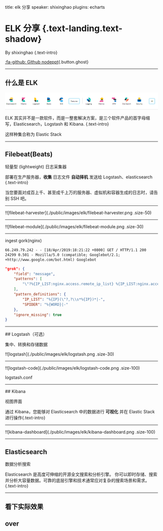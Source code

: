 title: elk 分享
speaker: shixinghao
plugins: echarts

<slide class="bg-black-blue aligncenter" image="./images/elk/index.png .dark">

# ELK 分享 {.text-landing.text-shadow}

By shixinghao {.text-intro}

[:fa-github: Github nodeppt](https://github.com/ksky521/nodeppt){.button.ghost}

---

<slide class="bg-black-blue aligncenter">

## 什么是 ELK

![产品](./public/images/elk/product.png)

ELK 其实并不是一款软件，而是一整套解决方案，是三个软件产品的首字母缩写，Elasticsearch，Logstash 和 Kibana. {.text-intro}

这样种集合称为 Elastic Stack

---

<slide class="bg-black-blue aligncenter">

## Filebeat(Beats)

轻量型 (lightweight) 日志采集器

部署在生产服务器，**收集** 日志文件 **自动择机** 发送给 Logstash、elasticsearch {.text-intro}

当您要面对成百上千、甚至成千上万的服务器、虚拟机和容器生成的日志时，请告别 SSH 吧。

---

<slide class="bg-black-blue aligncenter">

!![filebeat-harvester](./public/images/elk/filebeat-harvester.png .size-50)

---

<slide class="bg-black-blue aligncenter">

!![filebeat-module](./public/images/elk/filebeat-module.png .size-30)

---

<slide class="bg-black-blue aligncenter">

ingest gork(nginx)

```shell {.animated.fadeInUp}
66.249.79.242 - - [18/Apr/2019:18:21:22 +0800] GET / HTTP/1.1 200 24299 0.501 - Mozilla/5.0 (compatible; Googlebot/2.1; +http://www.google.com/bot.html) Googlebot
```

```json
"grok": {
    "field": "message",
    "patterns": [
        "\"?%{IP_LIST:nginx.access.remote_ip_list} %{IP_LIST:nginx.access.forward_ip_list} - \\[%{HTTPDATE:nginx.access.time}\\] %{GREEDYDATA:nginx.access.info} %{NUMBER:nginx.access.response_code:long} %{NUMBER:nginx.access.body_sent.bytes:long} %{NUMBER:nginx.access.request_time:float} (%{NUMBER:nginx.access.uid}|-) %{GREEDYDATA:nginx.access.agent} %{SPIDER:nginx.access.spider}"
    ],
    "pattern_definitions": {
        "IP_LIST": "%{IP}(\"?,?\\s*%{IP})*|-",
        "SPIDER": "%{WORD}|-"
    },
    "ignore_missing": true
}
```

---

<slide class="bg-black-blue aligncenter">
## Logstash（可选）

集中、转换和存储数据

!![logstash](./public/images/elk/logstash.png .size-30)

---

<slide class="bg-black-blue aligncenter">

!![logstash-code](./public/images/elk/logstash-code.png .size-100)

logstash.conf

---

<slide class="bg-black-blue aligncenter">
## Kibana

视图界面

通过 Kibana，您能够对 Elasticsearch 中的数据进行 **可视化** 并在 Elastic Stack 进行操作{.text-intro}

---

<slide class="bg-black-blue aligncenter">

!![kibana-dashboard](./public/images/elk/kibana-dashboard.png .size-100)

---

<slide class="bg-black-blue alignleft">

## Elasticsearch

数据分析搜索

Elasticsearch 是高度可伸缩的开源全文搜索和分析引擎。 你可以即时存储、搜索并分析大容量数据。可靠的底层引擎和技术通常应对复杂的搜索场景和需求。{.text-intro}

---

<slide class="bg-black-blue aligncenter">

## 看下实际效果

<slide class="bg-black-blue aligncenter">

## over
